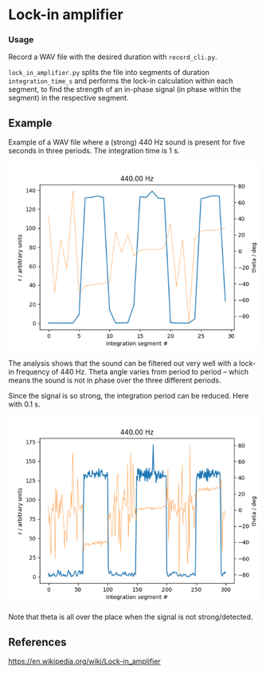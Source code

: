 Lock-in amplifier
=================

### Usage

Record a WAV file with the desired duration with `record_cli.py`.

`lock_in_amplifier.py` splits the file into segments of duration `integration_time_s` and performs the lock-in
calculation within each segment, to find the strength of an in-phase signal (in phase within the segment) in the
respective segment.


## Example

Example of a WAV file where a (strong) 440 Hz sound is present for five seconds in three periods. The integration time
is 1 s.

![Image](images/lock-in_analysis_440_Hz.png)

The analysis shows that the sound can be filtered out very well with a lock-in frequency of 440 Hz. Theta angle varies
from period to period – which means the sound is not in phase over the three different periods.

Since the signal is so strong, the integration period can be reduced. Here with 0.1 s.

![Image](images/lock-in_analysis_440_Hz_0o1s.png)

Note that theta is all over the place when the signal is not strong/detected.


## References

https://en.wikipedia.org/wiki/Lock-in_amplifier

